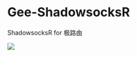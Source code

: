 # Gee-ShadowsocksR
ShadowsocksR for 极路由

![](https://github.com/zhenhappy/Gee-ShadowsocksR/raw/master/imgs/1.png)
